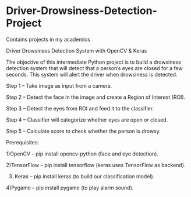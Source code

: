 # Driver-Drowsiness-Detection-Project
Contains projects in my academics

Driver Drowsiness Detection System with OpenCV & Keras

The objective of this intermediate Python project is to build a drowsiness detection system that will detect that a person’s eyes are closed for a few seconds. 
This system will alert the driver when drowsiness is detected.

Step 1 – Take image as input from a camera.

Step 2 – Detect the face in the image and create a Region of Interest (ROI).

Step 3 – Detect the eyes from ROI and feed it to the classifier.

Step 4 – Classifier will categorize whether eyes are open or closed.

Step 5 – Calculate score to check whether the person is drowsy.

Prerequisites:

1)OpenCV – pip install opencv-python (face and eye detection).
   
2)TensorFlow – pip install tensorflow (keras uses TensorFlow as backend).
   
3) Keras – pip install keras (to build our classification model).
   
4)Pygame – pip install pygame (to play alarm sound).


   
   
   
   
